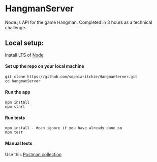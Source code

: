 # HangmanServer
Node.js API for the game Hangman. Completed in 3 hours as a technical challenge.


## Local setup:

Install LTS of [Node](https://nodejs.org/en/)

#### Set up the repo on your local machine
``` 
git clone https://github.com/sophiaritchie/HangmanServer.git
cd hangmanServer
```

#### Run the app
```
npm install
npm start
```

#### Run tests
```
npm install - #can ignore if you have already done so
npm test
```

#### Manual tests

Use this [Postman collection](https://www.getpostman.com/collections/977f38727d0e07c154da)

